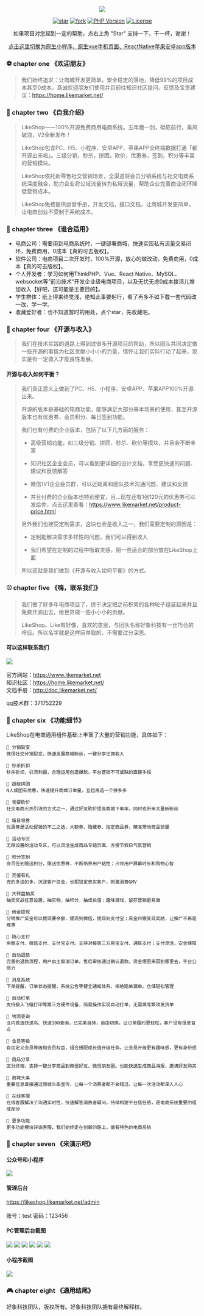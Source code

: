 <p align="center">
<a target="_blank" href="https://www.likemarket.net">
    <img src="https://www.likemarket.net/images/gitee_head.png" />
</a>
</p> 


<div align="center">

[![star](https://gitee.com/likemarket/likeshopv2/badge/star.svg?theme=dark)](https://www.likemarket.net)
[![fork](https://gitee.com/likemarket/likeshopv2/badge/fork.svg?theme=gray)](https://www.likemarket.net)
[![PHP Version](https://img.shields.io/badge/php-%3E%3D7.1-8892BF.svg)](https://www.likemarket.net)
[![License](https://img.shields.io/badge/license-Apache2.0-success.svg)](https://www.likemarket.net)

</div>
<p align="center">    
    如果项目对您起到一定的帮助，点右上角 "Star" 支持一下，干一杯，谢谢！ 
</p>

<p align="center">    
    <a href="https://gitee.com/likemarket/likeshopv2/tree/2.0.9/">点击这里切换为原生小程序、原生vue手机页面、ReactNative苹果安卓app版本</a>
</p>


### ⚽ chapter one 《欢迎朋友》
> 我们始终追求：让商城开发更简单，安全稳定的落地，降低99%的项目成本甚至0成本。真诚欢迎朋友们使用并且前往知识社区提问、反馈及宝贵建议：https://home.likemarket.net/

### 🏀 chapter two 《自我介绍》

> LikeShop——100%开源免费商用电商系统。五年磨一剑，砥砺前行，乘风破浪，V2全新发布！
>
> LikeShop包含PC、H5、小程序、安卓APP、苹果APP全终端数据打通「都开源出来啦」。三级分销，秒杀，拼团，砍价，优惠券，签到，积分等丰富的营销模块。
>
> LikeShop依托新零售社交营销场景，全渠道将会员分销系统与社交电商系统深度融合，助力企业将公域流量转为私域流量，帮助企业完善商业闭环降低营销成本。
>
> LikeShop免费提供运营手册，开发文档，接口文档，让商城开发更简单，让电商创业不受制于系统成本。

### 🏓 chapter three 《谁合适用》

- 电商公司：需要用到电商系统时，一键部署商城，快速实现私有流量交易闭环，免费商用，0成本【真的可去版权】。
- 软件公司：电商项目二次开发时，100%开源，放心的做改动，免费商用，0成本【真的可去版权】。
- 个人开发者：学习如何用ThinkPHP、Vue、React Native、MySQL、websocket等”前沿技术“开发企业级电商项目，以及无忧无虑0成本接活儿增加收入【好吧，这可能是主要目的】。
- 学生群体：纸上得来终觉浅，绝知此事要躬行，看了再多不如下载一套代码改一改，学一学。
- 收藏爱好者：也不知道暂时的用处，点个star，先收藏吧。

### 🏈 chapter four 《开源与收入》
> 我们在技术实践的道路上得到过很多开源项目的帮助，所以团队共同决定做一些开源的事情为社区贡献小小小的力量，情怀让我们实际行动了起来，现实是有一定收入才能良性发展。
#### 开源与收入如何平衡？
> 我们真正意义上做到了PC、H5、小程序、安卓APP、苹果APP100%开源出来。
>
> 开源的版本是基础的电商功能，能够满足大部分基本场景的使用，甚至开源版本也有优惠券、会员积分、每日签到功能。
>
> 我们也有付费的企业版本，包括了以下几方面的服务：
>
>  - 高级营销功能，如三级分销、拼团、秒杀、砍价等模块，并且会不断丰富
>
>  - 知识社区企业会员，可以看到更详细的设计文档，享受更快速的问题、建议和反馈解答
>
>  - 微信1V1企业会员群，可以近距离和团队技术沟通问题、建议和反馈
>
>  - 并且付费的企业版本也特别便宜，且...现在还有1张120元的优惠券可以发给你，点击这里查看：https://www.likemarket.net/product-price.html
>
> 另外我们也接受定制需求，这块也会是收入之一，我们需要定制的原因是：
>
>  - 定制能解决需求多样性的问题，我们可以得到收入
>
>  - 我们希望在定制的过程中吸取灵感，把一些适合的部分放在LikeShop上面
>
> 所以这就是我们做到《开源与收入如何平衡》的方式。


### ⚾ chapter five 《嗨，联系我们》

> 我们做了好多年电商项目了，终于决定把之前积累的各种轮子组装起来并且免费开源出去，给世界做一些小小小的贡献。
>
> LikeShop。Like有好像，喜欢的意思，与团队名称好象科技有一丝巧合的呼应。所以名字就是这样简单取的，不需要过分深思。

#### 可以这样联系我们
<img src = "https://www.likemarket.net/images/lxwm.png">
<br/>
<br/>官方网站：<a target="_blank" href="https://www.likemarket.net">https://www.likemarket.net</a>
<br/>知识社区：<a  target="_blank" href="https://home.likemarket.net">https://home.likemarket.net/</a>
<br/>文档手册：<a target="_blank" href="http://doc.likemarket.net">http://doc.likemarket.net/</a>

qq技术群：371752229

### 🏸 chapter six 《功能细节》
LikeShop在电商通用组件基础上丰富了大量的营销功能，具体如下：

    🍇 分销裂变
    微信社交分销裂变，快速发展商城粉丝，一键分享坐拥收入
    
    🍈 秒杀折扣
    秒杀折扣，引流利器，合理运用创造爆款。平台营销不可或缺的直接手段
    
    🍉 超级拼团
    N人成团有优惠，快速提升商城订单量，互拉再造一个拼多多  
    
    🍊 我要砍价
    社交电商火热引流的方式之一，通过好友砍价提高商城下单率，同时也带来大量新粉丝
    
    🍋 每日领券
    优惠券是活动促销的不二之选，大额券、隐藏券、指定商品券，精准带动商品销量
    
    🍌 活动专区
    无限设置的活动专区，可以灵活生成商品专题页面，方便节假日气氛营销
    
    🍍 积分签到
    会员签到赠送积分，赠送优惠券，不断培养用户粘性；占领用户屏幕时长和购物心智
    
    🍎 充值有礼
    充的多送的多，沉淀客户资金，长期锁定忠实客户，刺激消费GMV
    
    🍏 大转盘抽奖
    抽奖奖品任意设置，抽实物，抽积分，抽成长值；趣味游戏，留存营销更易做
    
    🍐 佣金提现
    分销推广奖金可以提现要余额，提现到微信，提现到支付宝；真金白银变现奖励，让推广不再是难事
    
    🍑 随心支付
    余额支付、微信支付、支付宝支付。支持对接第三方易宝支付、通联支付；支付灵活，安全保障
    
    🍒 自动退款
    完善的退款流程，用户自主取消订单。售后审核通过确认退款。资金哪里来回到哪里去，平台公信力
    
    🍓 消息系统
    下单提醒，订单状态提醒，系统公告等健全通知体系，拒绝跑单漏单。仓储轻松管理
    
    🥝 自动打单
    支持接入飞蛾打印等第三方硬件设备，简易操作实现自动打单，无需填写繁琐发货单
    
    🍅 物流查询
    业内首选快递鸟、快递100查询，已完美自持，自由切换。让订单履约更轻松，客户没有信息盲点
    
    🥥 会员等级
    自由定义会员等级和会员权益，组合搭配成长值升级任务。让会员升级更有趣味感，更有身份感
    
    🥑 商品分享
    区分终端，支持一键分享商品到微信好友、微信朋友圈。也能快速生成商品海报，邀请好友购买
    
    🌽 商城头条
    重要信息直接通过商城头条宣传，让每一个消费者都不会错过。让每一次活动都深入人心
    
    🥕 在线客服
    在线客服解决了沟通实时性，快速解答消费者疑问，持续构建平台信任感，是电商系统重要的组成部分
    
    🥔 更多功能
    更多功能模块详询客服，我们始终走在创新的路上，做有特色的电商系统

### 🎾 chapter seven 《来演示吧》

#### 公众号和小程序
<img src="https://www.likemarket.net/images/yszx.png" />

#### 管理后台
https://likeshop.likemarket.net/admin      
<br/>账号：test  密码：123456


#### PC管理后台截图
<img src="https://www.likemarket.net/images/index/index__houtai_01.png" />
<img src="https://www.likemarket.net/images/index/index__houtai_02.png" />
<img src="https://www.likemarket.net/images/index/index__houtai_03.png" />
<img src="https://www.likemarket.net/images/index/index__houtai_04.png" />
<img src="https://www.likemarket.net/images/index/index__houtai_05.png" />
<img src="https://www.likemarket.net/images/index/index__houtai_06.png" />

#### 小程序截图
<div>

<img src = "https://www.likemarket.net/images/mmpdemo.png" >

</div>


### 🎮 chapter eight 《通用结尾》

好象科技团队，版权所有。好象科技团队拥有最终解释权。